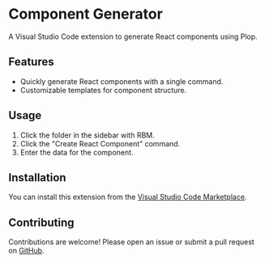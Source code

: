 # Component Generator

A Visual Studio Code extension to generate React components using Plop.

## Features

- Quickly generate React components with a single command.
- Customizable templates for component structure.

## Usage

1. Click the folder in the sidebar with RBM.
2. Click the "Create React Component" command.
3. Enter the data for the component.

## Installation

You can install this extension from the [Visual Studio Code Marketplace](https://marketplace.visualstudio.com/).

## Contributing

Contributions are welcome! Please open an issue or submit a pull request on [GitHub](https://github.com/your-username/your-repo).